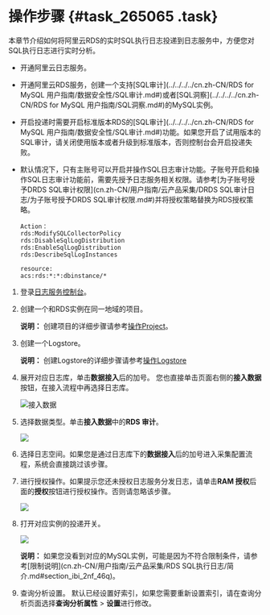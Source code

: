 # 操作步骤 {#task_265065 .task}

本章节介绍如何将阿里云RDS的实时SQL执行日志投递到日志服务中，方便您对SQL执行日志进行实时分析。

-   开通阿里云日志服务。
-   开通阿里云RDS服务，创建一个支持[SQL审计](../../../../cn.zh-CN/RDS for MySQL 用户指南/数据安全性/SQL审计.md#)或者[SQL洞察](../../../../cn.zh-CN/RDS for MySQL 用户指南/SQL洞察.md#)的MySQL实例。
-   开启投递时需要开启标准版本RDS的[SQL审计](../../../../cn.zh-CN/RDS for MySQL 用户指南/数据安全性/SQL审计.md#)功能。如果您开启了试用版本的SQL审计，请关闭使用版本或者升级到标准版本，否则控制台会开启投递失败。
-   默认情况下，只有主账号可以开启并操作SQL日志审计功能。子账号开启和操作SQL日志审计功能前，需要先授予日志服务相关权限。请参考[为子账号授予DRDS SQL审计权限](cn.zh-CN/用户指南/云产品采集/DRDS SQL审计日志/为子账号授予DRDS SQL审计权限.md#)并将授权策略替换为RDS授权策略。

    ``` {#codeblock_2sz_pne_aj5}
    Action：
    rds:ModifySQLCollectorPolicy
    rds:DisableSqlLogDistribution
    rds:EnableSqlLogDistribution
    rds:DescribeSqlLogInstances
    
    resource:
    acs:rds:*:*:dbinstance/*
    ```


1.  登录[日志服务控制台](https://sls.console.aliyun.com)。
2.  创建一个和RDS实例在同一地域的项目。 

    **说明：** 创建项目的详细步骤请参考[操作Project](cn.zh-CN/用户指南/准备工作/操作Project.md#)。

3.  创建一个Logstore。 

    **说明：** 创建Logstore的详细步骤请参考[操作Logstore](cn.zh-CN/用户指南/准备工作/操作Logstore.md#)

4.  展开对应日志库，单击**数据接入**后的加号。 您也直接单击页面右侧的**接入数据**按钮，在接入流程中再选择日志库。

    ![接入数据](http://static-aliyun-doc.oss-cn-hangzhou.aliyuncs.com/assets/img/13062/156438993952859_zh-CN.png)

5.  选择数据类型。单击**接入数据**中的**RDS 审计**。 

    ![](http://static-aliyun-doc.oss-cn-hangzhou.aliyuncs.com/assets/img/218485/156438994047511_zh-CN.png)

6.  选择日志空间。如果您是通过日志库下的**数据接入**后的加号进入采集配置流程，系统会直接跳过该步骤。
7.  进行授权操作。如果提示您还未授权日志服务分发日志，请单击**RAM 授权**后面的**授权**按钮进行授权操作。否则请忽略该步骤。 

    ![](http://static-aliyun-doc.oss-cn-hangzhou.aliyuncs.com/assets/img/218485/156438994047548_zh-CN.png)

8.  打开对应实例的投递开关。 

    ![](http://static-aliyun-doc.oss-cn-hangzhou.aliyuncs.com/assets/img/218485/156438994047510_zh-CN.png)

    **说明：** 如果您没看到对应的MySQL实例，可能是因为不符合限制条件，请参考[限制说明](cn.zh-CN/用户指南/云产品采集/RDS SQL执行日志/简介.md#section_ibi_2nf_46q)。

9.  查询分析设置。 默认已经设置好索引，如果您需要重新设置索引，请在查询分析页面选择**查询分析属性** \> **设置**进行修改。

